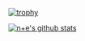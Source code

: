 [![trophy](https://github-profile-trophy.vercel.app/?username=RandomY-2&column=9)](https://github.com/RandomY-2)

[![n+e's github stats](https://github-readme-stats.vercel.app/api?username=RandomY-2&show_icons=true)](https://github.com/RandomY-2/)
